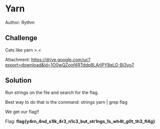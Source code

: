 # Yarn
Author: Rythm

## Challenge
Cats like yarn >.<

Attachment: https://drive.google.com/uc?export=download&id=1O0wQZoof4RTddp8LArIPY8eLG-Bj3yo7

## Solution
Run strings on the file and search for the flag.

Best way to do that is the command: strings yarn | grep flag

We get our flag!!

Flag: **flag{y4rn_4nd_s1lk_4r3_n1c3_but_str1ngs_1s_wh4t_g0t_th3_fl4g}**

